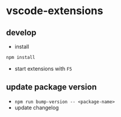 # vscode-extensions

## develop

-   install

```bash
npm install
```

-   start extensions with `F5`

## update package version

-   `npm run bump-version -- <package-name>`
-   update changelog
